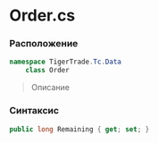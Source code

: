 
# Order.cs
### Расположение
```csharp
namespace TigerTrade.Tc.Data  
    class Order
```

> Описание

### Синтаксис
```csharp
public long Remaining { get; set; }
```
